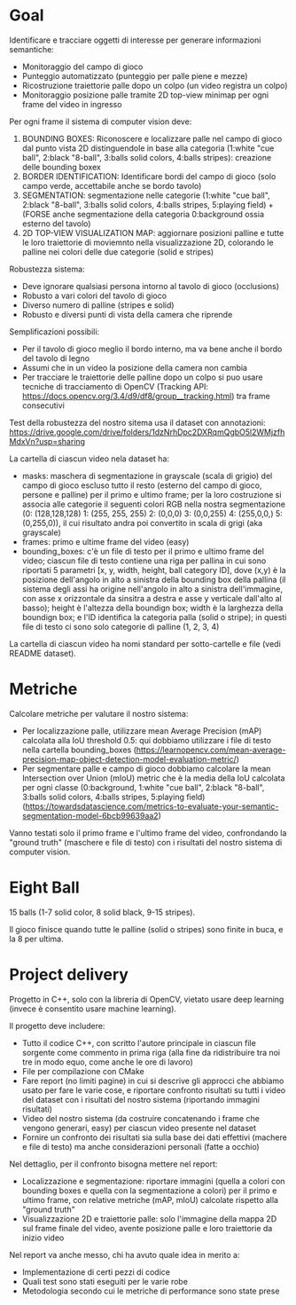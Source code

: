 # Goal
Identificare e tracciare oggetti di interesse per generare informazioni semantiche:
 - Monitoraggio del campo di gioco
 - Punteggio automatizzato (punteggio per palle piene e mezze)
 - Ricostruzione traiettorie palle dopo un colpo (un video registra un colpo)
 - Monitoraggio posizione palle tramite 2D top-view minimap per ogni frame del video in ingresso

Per ogni frame il sistema di computer vision deve:
 1. BOUNDING BOXES: Riconoscere e localizzare palle nel campo di gioco dal punto vista 2D distinguendole in base alla categoria (1:white "cue ball", 2:black "8-ball", 3:balls solid colors, 4:balls stripes): creazione delle bounding boxex
 2. BORDER IDENTIFICATION: Identificare bordi del campo di gioco (solo campo verde, accettabile anche se bordo tavolo)
 3. SEGMENTATION: segmentazione nelle categorie (1:white "cue ball", 2:black "8-ball", 3:balls solid colors, 4:balls stripes, 5:playing field) + (FORSE anche segmentazione della categoria 0:background ossia esterno del tavolo)
 4. 2D TOP-VIEW VISUALIZATION MAP: aggiornare posizioni palline e tutte le loro traiettorie di moviemnto nella visualizzazione 2D, colorando le palline nei colori delle due categorie (solid e stripes)

Robustezza sistema:
 - Deve ignorare qualsiasi persona intorno al tavolo di gioco (occlusions)
 - Robusto a vari colori del tavolo di gioco
 - Diverso numero di palline (stripes e solid)
 - Robusto e diversi punti di vista della camera che riprende

Semplificazioni possibili:
 - Per il tavolo di gioco meglio il bordo interno, ma va bene anche il bordo del tavolo di legno
 - Assumi che in un video la posizione della camera non cambia
 - Per tracciare le traiettorie delle palline dopo un colpo si puo usare tecniche di tracciamento di OpenCV (Tracking API: https://docs.opencv.org/3.4/d9/df8/group__tracking.html) tra frame consecutivi

Test della robustezza del nostro sitema usa il dataset con annotazioni: https://drive.google.com/drive/folders/1dzNrhDpc2DXRqmQgbO5l2WMjzfhMdxVn?usp=sharing

La cartella di ciascun video nela dataset ha:
 - masks: maschera di segmentazione in grayscale (scala di grigio) del campo di gioco escluso tutto il resto (esterno del campo di gioco, persone e palline) per il primo e ultimo frame; per la loro costruzione si associa alle categorie il seguenti colori RGB nella nostra segmentazione (0: (128,128,128) 1: (255, 255, 255) 2: (0,0,0) 3: (0,0,255) 4: (255,0,0,) 5: (0,255,0)), il cui risultato andra poi convertito in scala di grigi (aka grayscale)
 - frames: primo e ultime frame del video (easy)
 - bounding_boxes: c'è un file di testo per il primo e ultimo frame del video; ciascun file di testo contiene una riga per pallina in cui sono riportati 5 parametri [x, y, width, height, ball category ID], dove (x,y) è la posizione dell'angolo in alto a sinistra della bounding box della pallina (il sistema degli assi ha origine nell'angolo in alto a sinistra dell'immagine, con asse x orizzontale da sinsitra a destra e asse y verticale dall'alto al basso); height è l'altezza della boundign box; width è la larghezza della boundign box; e l'ID identifica la categoria palla (solid o stripe); in questi file di testo ci sono solo categorie di palline (1, 2, 3, 4)

La cartella di ciascun video ha nomi standard per sotto-cartelle e file (vedi README dataset).

# Metriche
Calcolare metriche per valutare il nostro sistema:
 - Per localizzazione palle, utilizzare mean Average Precision (mAP) calcolata alla IoU threshold 0.5: qui dobbiamo utilizzare i file di testo nella cartella bounding_boxes (https://learnopencv.com/mean-average-precision-map-object-detection-model-evaluation-metric/)
 - Per segmentare palle e campo di gioco dobbiamo calcolare la mean Intersection over Union (mIoU) metric che è la media della IoU calcolata per ogni classe (0:background, 1:white "cue ball", 2:black "8-ball", 3:balls solid colors, 4:balls stripes, 5:playing field) (https://towardsdatascience.com/metrics-to-evaluate-your-semantic-segmentation-model-6bcb99639aa2)

Vanno testati solo il primo frame e l'ultimo frame del video, confrondando la "ground truth" (maschere e file di testo) con i risultati del nostro sistema di computer vision.

# Eight Ball
15 balls (1-7 solid color, 8 solid black, 9-15 stripes).

Il gioco finisce quando tutte le palline (solid o stripes) sono finite in buca, e la 8 per ultima.

# Project delivery
Progetto in C++, solo con la libreria di OpenCV, vietato usare deep learning (invece è consentito usare machine learning).

Il progetto deve includere:
 - Tutto il codice C++, con scritto l'autore principale in ciascun file sorgente come commento in prima riga (alla fine da ridistribuire tra noi tre in modo equo, come anche le ore di lavoro)
 - File per compilazione con CMake
 - Fare report (no limiti pagine) in cui si descrive gli approcci che abbiamo usato per fare le varie cose, e riportare confronto risultati su tutti i video del dataset con i risultati del nostro sistema (riportando immagini risultati)
 - Video del nostro sistema (da costruire concatenando i frame che vengono generari, easy) per ciascun video presente nel dataset
 - Fornire un confronto dei risultati sia sulla base dei dati effettivi (machere e file di testo) ma anche considerazioni personali (fatte a occhio)

Nel dettaglio, per il confronto bisogna mettere nel report:
 - Localizzazione e segmentazione: riportare immagini (quella a colori con bounding boxes e quella con la segmentazione a colori) per il primo e ultimo frame, con relative metriche (mAP, mIoU) calcolate rispetto alla "ground truth"
 - Visualizzazione 2D e traiettorie palle: solo l'immagine della mappa 2D sul frame finale del video, avente posizione palle e loro traiettorie da inizio video

Nel report va anche messo, chi ha avuto quale idea in merito a:
- Implementazione di certi pezzi di codice
- Quali test sono stati eseguiti per le varie robe
- Metodologia secondo cui le metriche di performance sono state prese